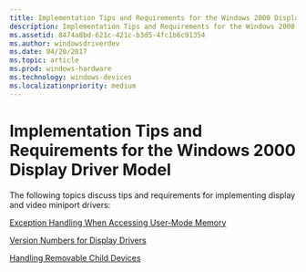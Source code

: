 ```yaml
---
title: Implementation Tips and Requirements for the Windows 2000 Display Driver Model
description: Implementation Tips and Requirements for the Windows 2000 Display Driver Model
ms.assetid: 8474a8bd-621c-421c-b3d5-4fc1b6c91354
ms.author: windowsdriverdev
ms.date: 04/20/2017
ms.topic: article
ms.prod: windows-hardware
ms.technology: windows-devices
ms.localizationpriority: medium
---
```


# Implementation Tips and Requirements for the Windows 2000 Display Driver Model


The following topics discuss tips and requirements for implementing display and video miniport drivers:

[Exception Handling When Accessing User-Mode Memory](exception-handling-when-accessing-user-mode-memory.md)

[Version Numbers for Display Drivers](version-numbers-for-display-drivers.md)

[Handling Removable Child Devices](handling-removable-child-devices.md)

 

 





